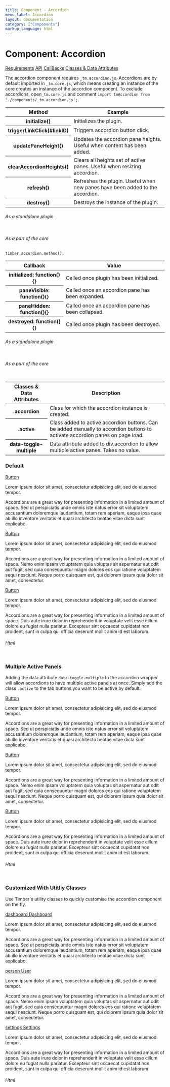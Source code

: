 ```yaml
---
title: Component - Accordion
menu_label: Accordion
layout: documentation
category: ["Components"]
markup_language: html
---
```


<div class="section-block">
  <div class="row pt-40 pt-md-40">
    <!-- Content Inner -->
    <div class="col w-9/12 w-md-full order-2 content-inner">
      <h1 class="font-light">Component: Accordion</h1>
      <div class="tabs rounded">
        <div class="tab-nav button-nav left">
          <a href="#tabs-1-pane-1" class="button border-b border-2 active bg-transparent bg-hover-transparent border-grey-lightest border-hover-grey-lightest color-grey-dark color-hover-grey-darkest border-active-primary color-active-primary">Requirements</a>
          <a href="#tabs-1-pane-2" class="button border-b border-2 bg-transparent bg-hover-transparent border-grey-lightest border-hover-grey-lightest color-grey-dark color-hover-grey-darkest border-active-primary color-active-primary">API</a>
          <a href="#tabs-1-pane-3" class="button border-b border-2 bg-transparent bg-hover-transparent border-grey-lightest border-hover-grey-lightest color-grey-dark color-hover-grey-darkest border-active-primary color-active-primary">CallBacks</a>
          <a href="#tabs-1-pane-4" class="button border-b border-2 bg-transparent bg-hover-transparent border-grey-lightest border-hover-grey-lightest color-grey-dark color-hover-grey-darkest border-active-primary color-active-primary">Classes &amp; Data Attributes</a>
        </div>
        <div class="tab-panes px-0 rounded rounded-sm-b border-transparent">
          <div id="tabs-1-pane-1" class="active animate-in">
            <div class="tab-content">
              <p class="mb-0">The accordion component requires <code class="color-indigo font-bold">_tm.accordion.js</code>. Accordions are by default imported in <code class="color-indigo font-bold">_tm.core.js</code>, which means creating an instance of the core creates an instance of the accordion component. To exclude accordions, open<code class="color-indigo font-bold">_tm.core.js</code> and comment <code class="color-indigo font-bold">import tmAccordion from './components/_tm.accordion.js';</code>.</p>
            </div>
          </div>
          <div id="tabs-1-pane-2">
            <div class="tab-content">
              <!-- Classes -->
              <div class="table-scrollable">
                <table class="table size-md mb-0 rounded bg-white">
                  <thead>
                    <tr>
                      <th> Method </th>
                      <th> Example </th>
                    </tr>
                  </thead>
                  <tbody class="font-mono">
                    <tr>
                      <th class="color-indigo">initialize()</th>
                      <td> Initializes the plugin. </td>
                    </tr>
                    <tr>
                      <th class="color-indigo">triggerLinkClick(#linkID)</th>
                      <td> Triggers accordion button click. </td>
                    </tr>
                    <tr>
                      <th class="color-indigo">updatePaneHeight()</th>
                      <td> Updates the accordion pane heights. Useful when content has been added. </td>
                    </tr>
                    <tr>
                      <th class="color-indigo">clearAccordionHeights()</th>
                      <td> Clears all heights set of active panes. Useful when resizing accordion. </td>
                    </tr>
                    <tr>
                      <th class="color-indigo">refresh()</th>
                      <td> Refreshes the plugin. Useful when new panes have been added to the accordion. </td>
                    </tr>
                    <tr>
                      <th class="color-indigo">destroy()</th>
                      <td> Destroys the instance of the plugin. </td>
                    </tr>
                  </tbody>
                </table>
              </div>
              <!-- Classes End -->
              <!-- code -->
              <h6 class="uppercase">As a standalone plugin</h6>
              <div class="rounded p-20 overflow-y-scroll mb-0 bg-gradient-grey-ultralight border-l border-4 border-solid border-indigo">
                <pre class="m-0 language-js"><code class="inline-block scrolling-touch"><!--let accordion = new tmAccordion('.accordion');
accordion.method();
--></code></pre>
              </div>
              <!-- code -->
              <!-- code -->
              <h6 class="uppercase">As a part of the core</h6>
              <div class="rounded p-20 overflow-y-scroll mb-0 bg-gradient-grey-ultralight border-l border-4 border-solid border-indigo">
                <pre class="m-0 language-js"><code class="inline-block scrolling-touch">timber.accordion.method();
</code></pre>
              </div>
              <!-- code -->
            </div>
          </div>
          <div id="tabs-1-pane-3">
            <div class="tab-content">
              <!-- Classes -->
              <div class="table-scrollable">
                <table class="table size-md mb-0 rounded bg-white">
                  <thead>
                    <tr>
                      <th> Callback </th>
                      <th> Value </th>
                    </tr>
                  </thead>
                  <tbody class="font-mono">
                    <tr>
                      <th class="color-indigo">initialized: function(){}</th>
                      <td> Called once plugin has been initialized. </td>
                    </tr>
                    <tr>
                      <th class="color-indigo">paneVisible: function(){}</th>
                      <td> Called once an accordion pane has been expanded. </td>
                    </tr>
                    <tr>
                      <th class="color-indigo">paneHidden: function(){}</th>
                      <td> Called once an accordion pane has been collapsed. </td>
                    </tr>
                    <tr>
                      <th class="color-indigo">destroyed: function(){}</th>
                      <td> Called once plugin has been destroyed. </td>
                    </tr>
                  </tbody>
                </table>
              </div>
              <!-- Classes End -->
              <!-- code -->
              <h6 class="uppercase">As a standalone plugin</h6>
              <div class="rounded p-20 overflow-y-scroll mb-0 bg-gradient-grey-ultralight border-l border-4 border-solid border-indigo">
                <pre class="m-0 language-js"><code class="inline-block scrolling-touch"><!--let accordion = new tmAccordion('.accordion',{
	callback:function(){}
});
--></code></pre>
              </div>
              <!-- code -->
              <!-- code -->
              <h6 class="uppercase">As a part of the core</h6>
              <div class="rounded p-20 overflow-y-scroll mb-0 bg-gradient-grey-ultralight border-l border-4 border-solid border-indigo">
                <pre class="m-0 language-js"><code class="inline-block scrolling-touch"><!--timber.module.accordion.settings.callback = function(){};
--></code></pre>
              </div>
              <!-- code -->
            </div>
          </div>
          <div id="tabs-1-pane-4">
            <div class="tab-content">
              <!-- Classes -->
              <div class="table-scrollable">
                <table class="table size-md mb-0 rounded bg-white">
                  <thead>
                    <tr>
                      <th> Classes &amp; Data Attributes </th>
                      <th> Description </th>
                    </tr>
                  </thead>
                  <tbody class="font-mono">
                    <tr>
                      <th class="color-indigo">.accordion</th>
                      <td> Class for which the accordion instance is created. </td>
                    </tr>
                    <tr>
                      <th class="color-indigo">.active</th>
                      <td> Class added to active accordion buttons. Can be added manually to accordion buttons to activate accordion panes on page load. </td>
                    </tr>
                    <tr>
                      <th class="color-indigo">data-toggle-multiple</th>
                      <td> Data attribute added to div.accordion to allow multiple active panes. Takes no value. </td>
                    </tr>
                  </tbody>
                </table>
              </div>
              <!-- Classes End -->
            </div>
          </div>
        </div>
      </div>
      <!-- Accordions -->
      <div class="demo-block mt-80">
        <h3 class="font-light">Default</h3>
        <div class="p-30 rounded bg-grey-ultralight">
          <div class="accordion rounded mb-0 bg-white">
            <a href="#accordion-1-panel-1" class="accordion-nav button rounded-t bg-grey-lightest bg-hover-grey-lightest color-grey-dark color-hover-grey-darkest  bg-active-primary color-active-white">Button</a>
            <div id="accordion-1-panel-1" class="accordion-pane">
              <div class="accordion-content">
                <p class="lead mb-20">Lorem ipsum dolor sit amet, consectetur adipisicing elit, sed do eiusmod tempor.</p>
                <p>Accordions are a great way for presenting information in a limited amount of space. Sed ut perspiciatis unde omnis iste natus error sit voluptatem accusantium doloremque laudantium, totam rem aperiam, eaque ipsa quae ab illo inventore veritatis et quasi architecto beatae vitae dicta sunt explicabo.</p>
              </div>
            </div>
            <a href="#accordion-1-panel-2" class="accordion-nav button bg-grey-lightest bg-hover-grey-lightest color-grey-dark color-hover-grey-darkest bg-active-primary color-active-white active">Button</a>
            <div id="accordion-1-panel-2" class="accordion-pane">
              <div class="accordion-content">
                <p class="lead mb-20">Lorem ipsum dolor sit amet, consectetur adipisicing elit, sed do eiusmod tempor.</p>
                <p>Accordions are a great way for presenting information in a limited amount of space. Nemo enim ipsam voluptatem quia voluptas sit aspernatur aut odit aut fugit, sed quia consequuntur magni dolores eos qui ratione voluptatem sequi nesciunt. Neque porro quisquam est, qui dolorem ipsum quia dolor sit amet, consectetur.</p>
              </div>
            </div>
            <a href="#accordion-1-panel-3" class="accordion-nav accordion-link button rounded-b bg-grey-lightest bg-hover-grey-lightest color-grey-dark color-hover-grey-darkest bg-active-primary color-active-white">Button</a>
            <div id="accordion-1-panel-3" class="accordion-pane">
              <div class="accordion-content">
                <p class="lead mb-20">Lorem ipsum dolor sit amet, consectetur adipisicing elit, sed do eiusmod tempor.</p>
                <p>Accordions are a great way for presenting information in a limited amount of space. Duis aute irure dolor in reprehenderit in voluptate velit esse cillum dolore eu fugiat nulla pariatur. Excepteur sint occaecat cupidatat non proident, sunt in culpa qui officia deserunt mollit anim id est laborum.</p>
              </div>
            </div>
          </div>
        </div>
      </div>
      <!-- Accordions End -->
      <!-- code -->
      <h6 class="uppercase">Html</h6>
      <div class="rounded p-20 overflow-y-scroll mb-0 bg-gradient-grey-ultralight border-l border-4 border-solid border-indigo">
        <pre class="m-0 language-html"><code class="inline-block scrolling-touch"><!--<div class="accordion rounded mb-0 bg-white">
	<a href="#accordion-1-panel-1" class="accordion-nav button rounded-t bg-grey-lightest bg-hover-grey-lightest color-grey-dark color-hover-grey-darkest  bg-active-primary color-active-white">Button</a>
	<div id="accordion-1-panel-1" class="accordion-pane">
		<div class="accordion-content">
			<p>Content pane 1</p>
		</div>
	</div>
	<a href="#accordion-1-panel-2" class="accordion-nav button bg-grey-lightest bg-hover-grey-lightest color-grey-dark color-hover-grey-darkest bg-active-primary color-active-white active">Button</a>
	<div id="accordion-1-panel-2" class="accordion-pane">
		<div class="accordion-content">
			<p>Content pane 2</p>
		</div>
	</div>
	<a href="#accordion-1-panel-3" class="accordion-nav accordion-link button rounded-b bg-grey-lightest bg-hover-grey-lightest color-grey-dark color-hover-grey-darkest bg-active-primary color-active-white">Button</a>
	<div id="accordion-1-panel-3" class="accordion-pane">
		<div class="accordion-content">
			<p>Content pane 3</p>
		</div>
	</div>
</div>
--></code></pre>
      </div>
      <!-- code -->
      <!-- Accordions -->
      <div class="demo-block mt-80">
        <h3 class="font-light">Multiple Active Panels</h3>
        <p>Adding the data attribute <code class="color-indigo font-bold">data-toggle-multiple</code> to the accordion wrapper will allow accordions to have multiple active panels at once. Simply add the class <code class="color-indigo font-bold">.active</code> to the tab buttons you want to be active by default.</p>
        <div class="p-30 rounded bg-grey-ultralight">
          <div class="accordion rounded bg-white mb-0" data-toggle-multiple="">
            <a href="#accordion-2-panel-1" class="accordion-nav button rounded-t bg-grey-ultralight bg-hover-grey-lightest color-grey-dark color-hover-grey-darkest active bg-active-indigo color-active-white">Button</a>
            <div id="accordion-2-panel-1" class="accordion-pane">
              <div class="accordion-content">
                <p class="lead mb-20">Lorem ipsum dolor sit amet, consectetur adipisicing elit, sed do eiusmod tempor.</p>
                <p>Accordions are a great way for presenting information in a limited amount of space. Sed ut perspiciatis unde omnis iste natus error sit voluptatem accusantium doloremque laudantium, totam rem aperiam, eaque ipsa quae ab illo inventore veritatis et quasi architecto beatae vitae dicta sunt explicabo.</p>
              </div>
            </div>
            <a href="#accordion-2-panel-2" class="accordion-nav button bg-grey-lightest bg-hover-grey-lightest color-grey-dark color-hover-grey-darkest active bg-active-purple color-active-white">Button</a>
            <div id="accordion-2-panel-2" class="accordion-pane">
              <div class="accordion-content">
                <p class="lead mb-20">Lorem ipsum dolor sit amet, consectetur adipisicing elit, sed do eiusmod tempor.</p>
                <p>Accordions are a great way for presenting information in a limited amount of space. Nemo enim ipsam voluptatem quia voluptas sit aspernatur aut odit aut fugit, sed quia consequuntur magni dolores eos qui ratione voluptatem sequi nesciunt. Neque porro quisquam est, qui dolorem ipsum quia dolor sit amet, consectetur.</p>
              </div>
            </div>
            <a href="#accordion-2-panel-3" class="accordion-nav button rounded-b bg-grey-ultralight bg-hover-grey-lightest color-grey-dark color-hover-grey-darkest bg-active-pink color-active-white">Button</a>
            <div id="accordion-2-panel-3" class="accordion-pane">
              <div class="accordion-content">
                <p class="lead mb-20">Lorem ipsum dolor sit amet, consectetur adipisicing elit, sed do eiusmod tempor.</p>
                <p>Accordions are a great way for presenting information in a limited amount of space. Duis aute irure dolor in reprehenderit in voluptate velit esse cillum dolore eu fugiat nulla pariatur. Excepteur sint occaecat cupidatat non proident, sunt in culpa qui officia deserunt mollit anim id est laborum.</p>
              </div>
            </div>
          </div>
        </div>
      </div>
      <!-- Accordions End -->
      <!-- code -->
      <h6 class="uppercase">Html</h6>
      <div class="rounded p-20 overflow-y-scroll mb-0 bg-gradient-grey-ultralight border-l border-4 border-solid border-indigo">
        <pre class="m-0 language-html"><code class="inline-block scrolling-touch"><!--<div class="accordion rounded bg-white mb-0" data-toggle-multiple>
	<a href="#accordion-2-panel-1" class="accordion-nav button rounded-t bg-grey-ultralight bg-hover-grey-lightest color-grey-dark color-hover-grey-darkest active bg-active-indigo color-active-white">Button</a>
	<div id="accordion-2-panel-1" class="accordion-pane">
		<div class="accordion-content">
			<p>Content pane 1</p>
		</div>
	</div>
	<a href="#accordion-2-panel-2" class="accordion-nav button bg-grey-lightest bg-hover-grey-lightest color-grey-dark color-hover-grey-darkest active bg-active-purple color-active-white">Button</a>
	<div id="accordion-2-panel-2" class="accordion-pane">
		<div class="accordion-content">
			<p>Content pane 2</p>
		</div>
	</div>
	<a href="#accordion-2-panel-3" class="accordion-nav button rounded-b bg-grey-ultralight bg-hover-grey-lightest color-grey-dark color-hover-grey-darkest bg-active-pink color-active-white">Button</a>
	<div id="accordion-2-panel-3" class="accordion-pane">
		<div class="accordion-content">
			<p>Content pane 3</p>
		</div>
	</div>
</div>
--></code></pre>
      </div>
      <!-- code -->
      <!-- Accordions -->
      <div class="demo-block mt-80">
        <h3 class="font-light">Customized With Utitliy Classes</h3>
        <p>Use Timber's utility classes to quickly customise the accordion component on the fly.</p>
        <div class="p-30 rounded border-1 border-grey-ultralight">
          <div class="accordion rounded mb-0">
            <a href="#accordion-3-panel-1" class="accordion-nav button pl-0 pr-0 text-normal border-b border-lg border-grey-lightest bg-transparent bg-hover-transparent border-hover-grey-lightest color-grey-dark color-hover-grey-darkest active border-active-teal color-active-teal"> <span class="icon-material">dashboard</span> Dashboard</a>
            <div id="accordion-3-panel-1" class="accordion-pane">
              <div class="accordion-content border-none pl-0 pr-0">
                <p class="lead mb-20">Lorem ipsum dolor sit amet, consectetur adipisicing elit, sed do eiusmod tempor.</p>
                <p>Accordions are a great way for presenting information in a limited amount of space. Sed ut perspiciatis unde omnis iste natus error sit voluptatem accusantium doloremque laudantium, totam rem aperiam, eaque ipsa quae ab illo inventore veritatis et quasi architecto beatae vitae dicta sunt explicabo.</p>
              </div>
            </div>
            <a href="#accordion-3-panel-2" class="accordion-nav button pl-0 pr-0 text-normal border-b border-lg border-grey-lightest bg-transparent bg-hover-transparent border-hover-grey-lightest color-grey-dark color-hover-grey-darkest border-active-teal color-active-teal"><span class="icon-material">person</span> User</a>
            <div id="accordion-3-panel-2" class="accordion-pane">
              <div class="accordion-content border-none pl-0 pr-0">
                <p class="lead mb-20">Lorem ipsum dolor sit amet, consectetur adipisicing elit, sed do eiusmod tempor.</p>
                <p>Accordions are a great way for presenting information in a limited amount of space. Nemo enim ipsam voluptatem quia voluptas sit aspernatur aut odit aut fugit, sed quia consequuntur magni dolores eos qui ratione voluptatem sequi nesciunt. Neque porro quisquam est, qui dolorem ipsum quia dolor sit amet, consectetur.</p>
              </div>
            </div>
            <a href="#accordion-3-panel-3" class="accordion-nav button pl-0 pr-0 text-normal border-b border-lg border-grey-lightest bg-transparent bg-hover-transparent border-hover-grey-lightest color-grey-dark color-hover-grey-darkest border-active-teal color-active-teal"><span class="icon-material">settings</span> Settings</a>
            <div id="accordion-3-panel-3" class="accordion-pane">
              <div class="accordion-content border-none pl-0 pr-0">
                <p class="lead mb-20">Lorem ipsum dolor sit amet, consectetur adipisicing elit, sed do eiusmod tempor.</p>
                <p>Accordions are a great way for presenting information in a limited amount of space. Duis aute irure dolor in reprehenderit in voluptate velit esse cillum dolore eu fugiat nulla pariatur. Excepteur sint occaecat cupidatat non proident, sunt in culpa qui officia deserunt mollit anim id est laborum.</p>
              </div>
            </div>
          </div>
        </div>
      </div>
      <!-- Accordions End -->
      <!-- code -->
      <h6 class="uppercase">Html</h6>
      <div class="rounded p-20 overflow-y-scroll mb-0 bg-gradient-grey-ultralight border-l border-4 border-solid border-indigo">
        <pre class="m-0 language-html"><code class="inline-block scrolling-touch"><!--<div class="accordion rounded mb-0">
	<a href="#accordion-3-panel-1" class="accordion-nav button pl-0 pr-0 text-normal border-b border-lg border-grey-lightest bg-transparent bg-hover-transparent border-hover-grey-lightest color-grey-dark color-hover-grey-darkest active border-active-teal color-active-teal"> <span class="icon-material">dashboard</span> Dashboard</a>
	<div id="accordion-3-panel-1" class="accordion-pane">
		<div class="accordion-content border-none pl-0 pr-0">
			<p>Content pane 1</p>
		</div>
	</div>
	<a href="#accordion-3-panel-2" class="accordion-nav button pl-0 pr-0 text-normal border-b border-lg border-grey-lightest bg-transparent bg-hover-transparent border-hover-grey-lightest color-grey-dark color-hover-grey-darkest border-active-teal color-active-teal"><span class="icon-material">person</span> User</a>
	<div id="accordion-3-panel-2" class="accordion-pane">
		<div class="accordion-content border-none pl-0 pr-0">
			<p>Content pane 2</p>
		</div>
	</div>
	<a href="#accordion-3-panel-3" class="accordion-nav button pl-0 pr-0 text-normal border-b border-lg border-grey-lightest bg-transparent bg-hover-transparent border-hover-grey-lightest color-grey-dark color-hover-grey-darkest border-active-teal color-active-teal"><span class="icon-material">settings</span> Settings</a>
	<div id="accordion-3-panel-3" class="accordion-pane">
		<div class="accordion-content border-none pl-0 pr-0">
			<p>Content pane 3</p>
		</div>
	</div>
</div>
--></code></pre>
      </div>
      <!-- code -->
    </div>
    <!-- Content Inner End -->
		<!-- {{ sidebar }} -->
  </div>
</div>
